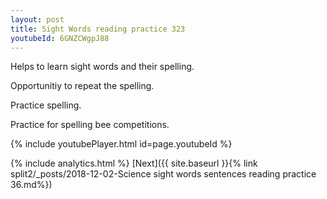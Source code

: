 ```yaml
---
layout: post
title: Sight Words reading practice 323
youtubeId: 6GNZCWgpJ88
---
```

 
 
Helps to learn sight words and their spelling.

Opportunitiy to repeat the spelling. 

Practice spelling. 
 
Practice for spelling bee competitions. 
 
{% include youtubePlayer.html id=page.youtubeId %}
 
 
{% include analytics.html %} 
[Next]({{ site.baseurl }}{% link  split2/_posts/2018-12-02-Science sight words sentences reading practice 36.md%})
 
